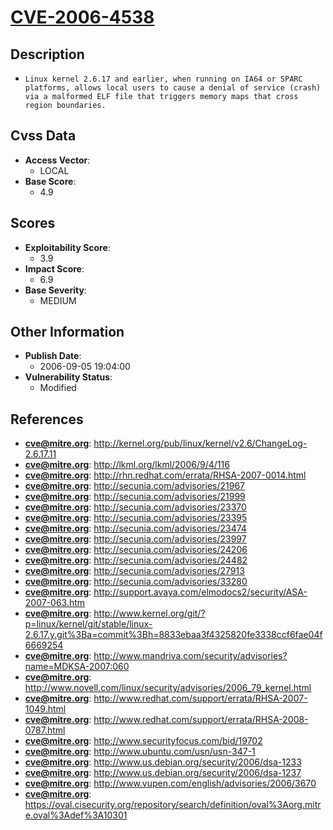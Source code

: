 
# [CVE-2006-4538](http://kernel.org/pub/linux/kernel/v2.6/ChangeLog-2.6.17.11)

## Description

- `Linux kernel 2.6.17 and earlier, when running on IA64 or SPARC platforms, allows local users to cause a denial of service (crash) via a malformed ELF file that triggers memory maps that cross region boundaries.`

## Cvss Data

- **Access Vector**:
  - LOCAL
- **Base Score**:
  - 4.9

## Scores

- **Exploitability Score**:
  - 3.9
- **Impact Score**:
  - 6.9
- **Base Severity**:
  - MEDIUM

## Other Information

- **Publish Date**:
  - 2006-09-05 19:04:00
- **Vulnerability Status**:
  - Modified

## References

- **cve@mitre.org**: http://kernel.org/pub/linux/kernel/v2.6/ChangeLog-2.6.17.11
- **cve@mitre.org**: http://lkml.org/lkml/2006/9/4/116
- **cve@mitre.org**: http://rhn.redhat.com/errata/RHSA-2007-0014.html
- **cve@mitre.org**: http://secunia.com/advisories/21967
- **cve@mitre.org**: http://secunia.com/advisories/21999
- **cve@mitre.org**: http://secunia.com/advisories/23370
- **cve@mitre.org**: http://secunia.com/advisories/23395
- **cve@mitre.org**: http://secunia.com/advisories/23474
- **cve@mitre.org**: http://secunia.com/advisories/23997
- **cve@mitre.org**: http://secunia.com/advisories/24206
- **cve@mitre.org**: http://secunia.com/advisories/24482
- **cve@mitre.org**: http://secunia.com/advisories/27913
- **cve@mitre.org**: http://secunia.com/advisories/33280
- **cve@mitre.org**: http://support.avaya.com/elmodocs2/security/ASA-2007-063.htm
- **cve@mitre.org**: http://www.kernel.org/git/?p=linux/kernel/git/stable/linux-2.6.17.y.git%3Ba=commit%3Bh=8833ebaa3f4325820fe3338ccf6fae04f6669254
- **cve@mitre.org**: http://www.mandriva.com/security/advisories?name=MDKSA-2007:060
- **cve@mitre.org**: http://www.novell.com/linux/security/advisories/2006_79_kernel.html
- **cve@mitre.org**: http://www.redhat.com/support/errata/RHSA-2007-1049.html
- **cve@mitre.org**: http://www.redhat.com/support/errata/RHSA-2008-0787.html
- **cve@mitre.org**: http://www.securityfocus.com/bid/19702
- **cve@mitre.org**: http://www.ubuntu.com/usn/usn-347-1
- **cve@mitre.org**: http://www.us.debian.org/security/2006/dsa-1233
- **cve@mitre.org**: http://www.us.debian.org/security/2006/dsa-1237
- **cve@mitre.org**: http://www.vupen.com/english/advisories/2006/3670
- **cve@mitre.org**: https://oval.cisecurity.org/repository/search/definition/oval%3Aorg.mitre.oval%3Adef%3A10301
